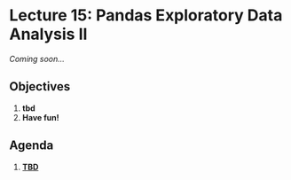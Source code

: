 <!---
{"next":"Lectures_class2/Lecture16.md","title":"Pandas EDA II - 10/16"}
-->

# Lecture 15: Pandas Exploratory Data Analysis II

*Coming soon...*

## Objectives

1. **tbd**
2. **Have fun!**

## Agenda

1. **[TBD]()**